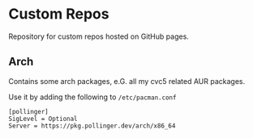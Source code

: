 # Custom Repos
Repository for custom repos hosted on GitHub pages.

## Arch
Contains some arch packages, e.G. all my cvc5 related AUR packages.

Use it by adding the following to `/etc/pacman.conf`
```
[pollinger]
SigLevel = Optional
Server = https://pkg.pollinger.dev/arch/x86_64
```
